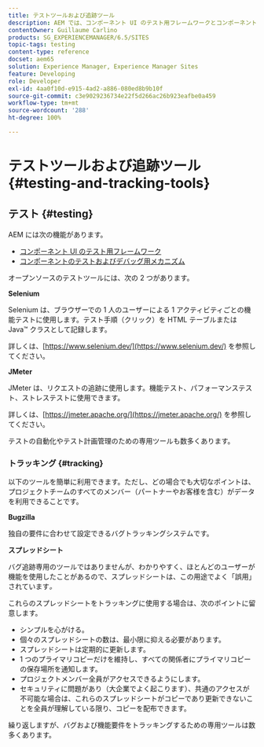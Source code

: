 ```yaml
---
title: テストツールおよび追跡ツール
description: AEM では、コンポーネント UI のテスト用フレームワークとコンポーネントのテストおよびデバッグ用メカニズムが提供されています
contentOwner: Guillaume Carlino
products: SG_EXPERIENCEMANAGER/6.5/SITES
topic-tags: testing
content-type: reference
docset: aem65
solution: Experience Manager, Experience Manager Sites
feature: Developing
role: Developer
exl-id: 4aa0f10d-e915-4ad2-a886-080ed8b9b10f
source-git-commit: c3e9029236734e22f5d266ac26b923eafbe0a459
workflow-type: tm+mt
source-wordcount: '288'
ht-degree: 100%

---
```


# テストツールおよび追跡ツール{#testing-and-tracking-tools}

## テスト {#testing}

AEM には次の機能があります。

* [コンポーネント UI のテスト用フレームワーク](/help/sites-developing/hobbes.md)
* [コンポーネントのテストおよびデバッグ用メカニズム](/help/sites-developing/developer-mode.md)

オープンソースのテストツールには、次の 2 つがあります。

**Selenium**

Selenium は、ブラウザーでの 1 人のユーザーによる 1 アクティビティごとの機能テストに使用します。テスト手順（クリック）を HTML テーブルまたは Java™ クラスとして記録します。

詳しくは、[https://www.selenium.dev/](https://www.selenium.dev/) を参照してください。

**JMeter**

JMeter は、リクエストの追跡に使用します。機能テスト、パフォーマンステスト、ストレステストに使用できます。

詳しくは、[https://jmeter.apache.org/](https://jmeter.apache.org/) を参照してください。

テストの自動化やテスト計画管理のための専用ツールも数多くあります。

### トラッキング {#tracking}

以下のツールを簡単に利用できます。ただし、どの場合でも大切なポイントは、プロジェクトチームのすべてのメンバー（パートナーやお客様を含む）がデータを利用できることです。

**Bugzilla**

独自の要件に合わせて設定できるバグトラッキングシステムです。

**スプレッドシート**

バグ追跡専用のツールではありませんが、わかりやすく、ほとんどのユーザーが機能を使用したことがあるので、スプレッドシートは、この用途でよく「誤用」されています&#x200B;*。*

これらのスプレッドシートをトラッキングに使用する場合は、次のポイントに留意します。

* シンプルを心がける。
* 個々のスプレッドシートの数は、最小限に抑える必要があります。
* スプレッドシートは定期的に更新します。
* 1 つのプライマリコピーだけを維持し、すべての関係者にプライマリコピーの保存場所を通知します。
* プロジェクトメンバー全員がアクセスできるようにします。
* セキュリティに問題があり（大企業でよく起こります）、共通のアクセスが不可能な場合は、これらのスプレッドシートがコピーであり更新できないことを全員が理解している限り、コピーを配布できます。

繰り返しますが、バグおよび機能要件をトラッキングするための専用ツールは数多くあります。
